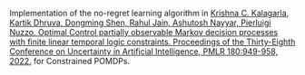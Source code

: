 Implementation of the no-regret learning algorithm in [Krishna C. Kalagarla, Kartik Dhruva, Dongming Shen, Rahul Jain, Ashutosh Nayyar, Pierluigi Nuzzo. Optimal Control partially observable Markov decision processes with finite linear temporal logic constraints. Proceedings of the Thirty-Eighth Conference on Uncertainty in Artificial Intelligence, PMLR 180:949-958, 2022.](https://proceedings.mlr.press/v180/kalagarla22a.html) for Constrained POMDPs.